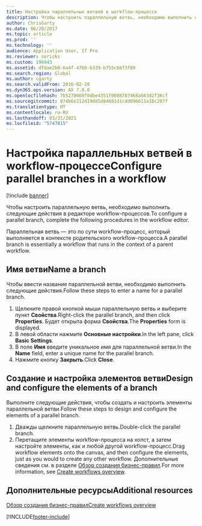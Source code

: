 ```yaml
---
title: Настройка параллельных ветвей в workflow-процессе
description: Чтобы настроить параллельную ветвь, необходимо выполнить следующие действия в редакторе workflow-процессов.
author: ChrisGarty
ms.date: 06/20/2017
ms.topic: article
ms.prod: ''
ms.technology: ''
audience: Application User, IT Pro
ms.reviewer: sericks
ms.custom: 196043
ms.assetid: dfdae2b8-6a4f-4760-b339-b755c66f3f89
ms.search.region: Global
ms.author: cgarty
ms.search.validFrom: 2016-02-28
ms.dyn365.ops.version: AX 7.0.0
ms.openlocfilehash: 7b5270660f0dbe4351f0088787468a563d2f36cf
ms.sourcegitcommit: 074b6e212d19dd5d84881d1cdd096611a18c207f
ms.translationtype: HT
ms.contentlocale: ru-RU
ms.lasthandoff: 03/31/2021
ms.locfileid: "5747815"
---
```

# <a name="configure-parallel-branches-in-a-workflow"></a><span data-ttu-id="1624f-103">Настройка параллельных ветвей в workflow-процессе</span><span class="sxs-lookup"><span data-stu-id="1624f-103">Configure parallel branches in a workflow</span></span>

[!include [banner](../includes/banner.md)]

<span data-ttu-id="1624f-104">Чтобы настроить параллельную ветвь, необходимо выполнить следующие действия в редакторе workflow-процессов.</span><span class="sxs-lookup"><span data-stu-id="1624f-104">To configure a parallel branch, complete the following procedures in the workflow editor.</span></span>

<span data-ttu-id="1624f-105">Параллельная ветвь — это по сути workflow-процесс, который выполняется в контексте родительского workflow-процесса.</span><span class="sxs-lookup"><span data-stu-id="1624f-105">A parallel branch is essentially a workflow that runs in the context of a parent workflow.</span></span>

## <a name="name-a-branch"></a><span data-ttu-id="1624f-106">Имя ветви</span><span class="sxs-lookup"><span data-stu-id="1624f-106">Name a branch</span></span>

<span data-ttu-id="1624f-107">Чтобы ввести название параллельной ветви, необходимо выполнить следующие действия.</span><span class="sxs-lookup"><span data-stu-id="1624f-107">Follow these steps to enter a name for a parallel branch.</span></span>

1. <span data-ttu-id="1624f-108">Щелкните правой кнопкой мыши параллельную ветвь и выберите пункт **Свойства**.</span><span class="sxs-lookup"><span data-stu-id="1624f-108">Right-click the parallel branch, and then click **Properties**.</span></span> <span data-ttu-id="1624f-109">Будет открыта форма **Свойства**.</span><span class="sxs-lookup"><span data-stu-id="1624f-109">The **Properties** form is displayed.</span></span>
2. <span data-ttu-id="1624f-110">В левой области нажмите **Основные настройки**.</span><span class="sxs-lookup"><span data-stu-id="1624f-110">In the left pane, click **Basic Settings**.</span></span>
3. <span data-ttu-id="1624f-111">В поле **Имя** введите уникальное имя для параллельной ветви.</span><span class="sxs-lookup"><span data-stu-id="1624f-111">In the **Name** field, enter a unique name for the parallel branch.</span></span>
4. <span data-ttu-id="1624f-112">Нажмите кнопку **Закрыть**.</span><span class="sxs-lookup"><span data-stu-id="1624f-112">Click **Close**.</span></span>

## <a name="design-and-configure-the-elements-of-a-branch"></a><span data-ttu-id="1624f-113">Создание и настройка элементов ветви</span><span class="sxs-lookup"><span data-stu-id="1624f-113">Design and configure the elements of a branch</span></span>

<span data-ttu-id="1624f-114">Выполните следующие действия, чтобы создать и настроить элементы параллельной ветви.</span><span class="sxs-lookup"><span data-stu-id="1624f-114">Follow these steps to design and configure the elements of a parallel branch.</span></span>

1. <span data-ttu-id="1624f-115">Дважды щелкните параллельную ветвь.</span><span class="sxs-lookup"><span data-stu-id="1624f-115">Double-click the parallel branch.</span></span>
2. <span data-ttu-id="1624f-116">Перетащите элементы workflow-процесса на холст, а затем настройте элементы, как и любой другой workflow-процесс.</span><span class="sxs-lookup"><span data-stu-id="1624f-116">Drag workflow elements onto the canvas, and then configure the elements, just as you would to create any other workflow.</span></span> <span data-ttu-id="1624f-117">Дополнительные сведения см. в разделе [Обзор создания бизнес-правил](create-workflow.md).</span><span class="sxs-lookup"><span data-stu-id="1624f-117">For more information, see [Create workflows overview](create-workflow.md).</span></span>

## <a name="additional-resources"></a><span data-ttu-id="1624f-118">Дополнительные ресурсы</span><span class="sxs-lookup"><span data-stu-id="1624f-118">Additional resources</span></span>

[<span data-ttu-id="1624f-119">Обзор создания бизнес-правил</span><span class="sxs-lookup"><span data-stu-id="1624f-119">Create workflows overview</span></span>](create-workflow.md)


[!INCLUDE[footer-include](../../../includes/footer-banner.md)]